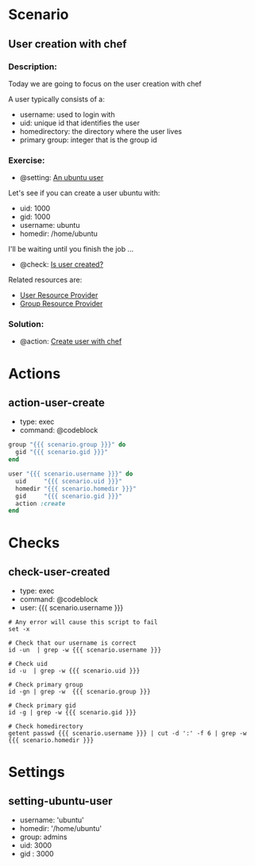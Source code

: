 # Scenario
## User creation with chef
### Description:
Today we are going to focus on the user creation with chef

A user typically consists of a:

- username: used to login with
- uid: unique id that identifies the user
- homedirectory: the directory where the user lives
- primary group: integer that is the group id

### Exercise:
- @setting: [An ubuntu user](#settings-ubuntu-user)

Let's see if you can create a user ubuntu with:

- uid: 1000
- gid: 1000
- username: ubuntu
- homedir: /home/ubuntu

I'll be waiting until you finish the job ...

- @check: [Is user created?](#check-user-created)

Related resources are:
- [User Resource Provider](http://docs.opscode.com/resource_user.html)
- [Group Resource Provider](http://docs.opscode.com/resource_group.html)


### Solution:

- @action: [Create user with chef](#action-user-create)

# Actions
## action-user-create
- type: exec
- command: @codeblock

```ruby
group "{{{ scenario.group }}}" do
  gid "{{{ scenario.gid }}}"
end

user "{{{ scenario.username }}}" do
  uid     "{{{ scenario.uid }}}"
  homedir "{{{ scenario.homedir }}}"
  gid     "{{{ scenario.gid }}}"
  action :create
end
```

# Checks
## check-user-created
- type: exec
- command: @codeblock
- user: {{{ scenario.username }}}

```
# Any error will cause this script to fail
set -x

# Check that our username is correct
id -un  | grep -w {{{ scenario.username }}}

# Check uid
id -u  | grep -w {{{ scenario.uid }}}

# Check primary group
id -gn | grep -w  {{{ scenario.group }}}

# Check primary gid
id -g | grep -w {{{ scenario.gid }}}

# Check homedirectory
getent passwd {{{ scenario.username }}} | cut -d ':' -f 6 | grep -w {{{ scenario.homedir }}}
```

# Settings
## setting-ubuntu-user
- username: 'ubuntu'
- homedir: '/home/ubuntu'
- group: admins
- uid: 3000
- gid : 3000
